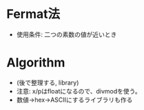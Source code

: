 # Fermat法
- 使用条件: 二つの素数の値が近いとき

# Algorithm
- (後で整理する, library)
- 注意: x/pはfloatになるので、divmodを使う。
- 数値→hex→ASCIIにするライブラリも作る